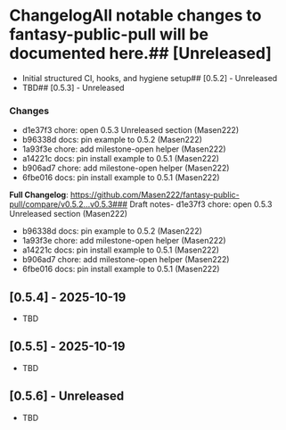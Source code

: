 # ChangelogAll notable changes to **fantasy-public-pull** will be documented here.## [Unreleased]
- Initial structured CI, hooks, and hygiene setup## [0.5.2] - Unreleased
- TBD## [0.5.3] - Unreleased

### Changes
- d1e37f3 chore: open 0.5.3 Unreleased section (Masen222)
- b96338d docs: pin example to 0.5.2 (Masen222)
- 1a93f3e chore: add milestone-open helper (Masen222)
- a14221c docs: pin install example to 0.5.1 (Masen222)
- b906ad7 chore: add milestone-open helper (Masen222)
- 6fbe016 docs: pin install example to 0.5.1 (Masen222)

**Full Changelog**: https://github.com/Masen222/fantasy-public-pull/compare/v0.5.2...v0.5.3### Draft notes- d1e37f3 chore: open 0.5.3 Unreleased section (Masen222)
- b96338d docs: pin example to 0.5.2 (Masen222)
- 1a93f3e chore: add milestone-open helper (Masen222)
- a14221c docs: pin install example to 0.5.1 (Masen222)
- b906ad7 chore: add milestone-open helper (Masen222)
- 6fbe016 docs: pin install example to 0.5.1 (Masen222)
## [0.5.4] - 2025-10-19
- TBD

## [0.5.5] - 2025-10-19
- TBD

## [0.5.6] - Unreleased
- TBD
